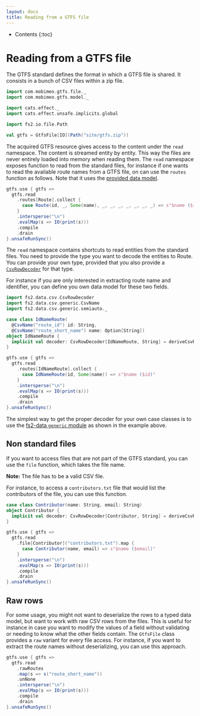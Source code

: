 ```yaml
---
layout: docs
title: Reading from a GTFS file
---
```


* Contents
{:toc}

# Reading from a GTFS file

The GTFS standard defines the format in which a GTFS file is shared. It consists in a bunch of CSV files within a zip file.

```scala mdoc
import com.mobimeo.gtfs.file._
import com.mobimeo.gtfs.model._

import cats.effect._
import cats.effect.unsafe.implicits.global

import fs2.io.file.Path

val gtfs = GtfsFile[IO](Path("site/gtfs.zip"))
```

The acquired GTFS resource gives access to the content under the `read` namespace. The content is streamed entity by entity. This way the files are never entirely loaded into memory when reading them. The `read` namespace exposes function to read from the standard files, for instance if one wants to read the available route names from a GTFS file, on can use the `routes` function as follows. Note that it uses the [provided data model][gtfs-model].

```scala mdoc
gtfs.use { gtfs =>
  gtfs.read
    .routes[Route].collect {
      case Route(id, _, Some(name), _, _, _, _, _, _, _) => s"$name ($id)"
    }
    .intersperse("\n")
    .evalMap(s => IO(print(s)))
    .compile
    .drain
}.unsafeRunSync()
```

The `read` namespace contains shortcuts to read entities from the standard files. You need to provide the type you want to decode the entities to Route.
You can provide your own type, provided that you also provide a [`CsvRowDecoder`][csv-row-decoder] for that type.

For instance if you are only interested in extracting route name and identifier, you can define you own data model for these two fields.

```scala mdoc
import fs2.data.csv.CsvRowDecoder
import fs2.data.csv.generic.CsvName
import fs2.data.csv.generic.semiauto._

case class IdNameRoute(
  @CsvName("route_id") id: String,
  @CsvName("route_short_name") name: Option[String])
object IdNameRoute {
  implicit val decoder: CsvRowDecoder[IdNameRoute, String] = deriveCsvRowDecoder
}

gtfs.use { gtfs =>
  gtfs.read
    .routes[IdNameRoute].collect {
      case IdNameRoute(id, Some(name)) => s"$name ($id)"
    }
    .intersperse("\n")
    .evalMap(s => IO(print(s)))
    .compile
    .drain
}.unsafeRunSync()
```

The simplest way to get the proper decoder for your own case classes is to use the [fs2-data `generic` module][fs2-data-generic] as shown in the example above.

## Non standard files

If you want to access files that are not part of the GTFS standard, you can use the `file` function, which takes the file name.

**Note:** The file has to be a valid CSV file.

For instance, to access a `contributors.txt` file that would list the contributors of the file, you can use this function.

```scala mdoc
case class Contributor(name: String, email: String)
object Contributor {
  implicit val decoder: CsvRowDecoder[Contributor, String] = deriveCsvRowDecoder
}

gtfs.use { gtfs =>
  gtfs.read
    .file[Contributor]("contributors.txt").map {
      case Contributor(name, email) => s"$name ($email)"
    }
    .intersperse("\n")
    .evalMap(s => IO(print(s)))
    .compile
    .drain
}.unsafeRunSync()
```

## Raw rows

For some usage, you might not want to deserialize the rows to a typed data model, but want to work with raw CSV rows from the files. This is useful for instance in case you want to modify the values of a field without validating or needing to know what the other fields contain.
The `GtfsFile` class provides a `raw` variant for every file access. For instance, if you want to extract the route names without deserializing, you can use this approach.

```scala mdoc"
gtfs.use { gtfs =>
  gtfs.read
    .rawRoutes
    .map(s => s("route_short_name"))
    .unNone
    .intersperse("\n")
    .evalMap(s => IO(print(s)))
    .compile
    .drain
}.unsafeRunSync()
```

[gtfs-model]: ../../model/
[csv-row-decoder]: https://fs2-data.gnieh.org/documentation/csv/#csvrowdecoder--csvrowencoder
[fs2-data-generic]: https://fs2-data.gnieh.org/documentation/csv/generic/
